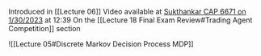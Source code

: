 Introduced in [[Lecture 06]]
Video available at [Sukthankar CAP 6671 on 1/30/2023](https://ucf.hosted.panopto.com/Panopto/Pages/Viewer.aspx?id=65c5369c-f361-482c-bdfb-af8100e249c4) at 12:39
On the [[Lecture 18 Final Exam Review#Trading Agent Competition]] section


![[Lecture 05#Discrete Markov Decision Process MDP]]
